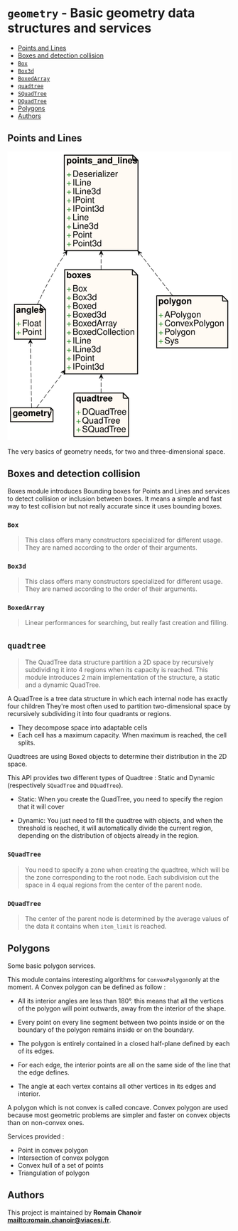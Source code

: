 # `geometry` - Basic geometry data structures and services

* [Points and Lines](#Points-and-Lines)
* [Boxes and detection collision](#Boxes-and-detection-collision)
* [`Box`](#`Box`)
* [`Box3d`](#`Box3d`)
* [`BoxedArray`](#`BoxedArray`)
* [`quadtree`](#`quadtree`)
* [`SQuadTree`](#`SQuadTree`)
* [`DQuadTree`](#`DQuadTree`)
* [Polygons](#Polygons)
* [Authors](#Authors)

## Points and Lines

![Diagram for `geometry`](uml-geometry.svg)

The very basics of geometry needs, for two and three-dimensional space.

## Boxes and detection collision

Boxes module introduces Bounding boxes for Points and Lines and services to detect collision or inclusion between boxes.
It means a simple and fast way to test collision but not really accurate since it uses bounding boxes.

### `Box`

> This class offers many constructors specialized for different usage. They are
> named according to the order of their arguments.

### `Box3d`

> This class offers many constructors specialized for different usage. They are
> named according to the order of their arguments.

### `BoxedArray`

> Linear performances for searching, but really fast creation and filling.

## `quadtree`

> The QuadTree data structure partition a 2D space by recursively
> subdividing it into 4 regions when its capacity is reached.
> This module introduces 2 main implementation of the structure,
> a static and a dynamic QuadTree.

A QuadTree is a tree data structure in which each internal node has exactly four children
They're most often used to partition two-dimensional space by recursively subdividing
it into four quadrants or regions.

* They decompose space into adaptable cells
* Each cell has a maximum capacity. When maximum is reached, the cell splits.

Quadtrees are using Boxed objects to determine their distribution in the 2D space.

This API provides two different types of Quadtree : Static and Dynamic (respectively `SQuadTree` and `DQuadTree`).

* Static: When you create the QuadTree, you need to specify the region that it will cover

* Dynamic: You just need to fill the quadtree with objects, and when the threshold is reached,
  it will automatically divide the current region, depending on the distribution of objects already in the region.

### `SQuadTree`

> You need to specify a zone when creating the quadtree,
> which will be the zone corresponding to the root node.
> Each subdivision cut the space in 4 equal regions from
> the center of the parent node.

### `DQuadTree`

> The center of the parent node is determined by the average
> values of the data it contains when `item_limit` is reached.

## Polygons

Some basic polygon services.

This module contains interesting algorithms for `ConvexPolygon`only at the moment. A Convex polygon can be defined as follow :

* All its interior angles are less than 180°. this means that all the vertices of the polygon
  will point outwards, away from the interior of the shape.

* Every point on every line segment between two points inside or on the boundary of the polygon
  remains inside or on the boundary.

* The polygon is entirely contained in a closed half-plane defined by each of its edges.

* For each edge, the interior points are all on the same side of the line that the edge defines.

* The angle at each vertex contains all other vertices in its edges and interior.

A polygon which is not convex is called concave. Convex polygon are used because most
geometric problems are simpler and faster on convex objects than on non-convex ones.

Services provided :

* Point in convex polygon
* Intersection of convex polygon
* Convex hull of a set of points
* Triangulation of polygon

## Authors

This project is maintained by **Romain Chanoir <mailto:romain.chanoir@viacesi.fr>**.
